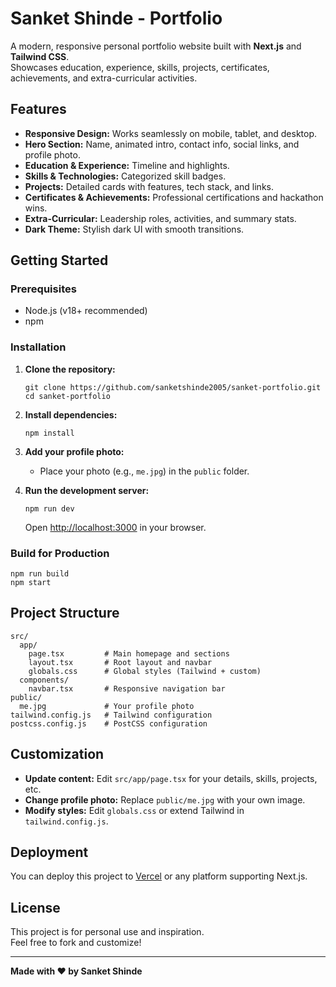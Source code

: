 # Sanket Shinde - Portfolio

A modern, responsive personal portfolio website built with **Next.js** and **Tailwind CSS**.  
Showcases education, experience, skills, projects, certificates, achievements, and extra-curricular activities.

## Features

- **Responsive Design:** Works seamlessly on mobile, tablet, and desktop.
- **Hero Section:** Name, animated intro, contact info, social links, and profile photo.
- **Education & Experience:** Timeline and highlights.
- **Skills & Technologies:** Categorized skill badges.
- **Projects:** Detailed cards with features, tech stack, and links.
- **Certificates & Achievements:** Professional certifications and hackathon wins.
- **Extra-Curricular:** Leadership roles, activities, and summary stats.
- **Dark Theme:** Stylish dark UI with smooth transitions.

## Getting Started

### Prerequisites

- Node.js (v18+ recommended)
- npm

### Installation

1. **Clone the repository:**
   ```
   git clone https://github.com/sanketshinde2005/sanket-portfolio.git
   cd sanket-portfolio
   ```

2. **Install dependencies:**
   ```
   npm install
   ```

3. **Add your profile photo:**
   - Place your photo (e.g., `me.jpg`) in the `public` folder.

4. **Run the development server:**
   ```
   npm run dev
   ```
   Open [http://localhost:3000](http://localhost:3000) in your browser.

### Build for Production

```
npm run build
npm start
```

## Project Structure

```
src/
  app/
    page.tsx         # Main homepage and sections
    layout.tsx       # Root layout and navbar
    globals.css      # Global styles (Tailwind + custom)
  components/
    navbar.tsx       # Responsive navigation bar
public/
  me.jpg             # Your profile photo
tailwind.config.js   # Tailwind configuration
postcss.config.js    # PostCSS configuration
```

## Customization

- **Update content:** Edit `src/app/page.tsx` for your details, skills, projects, etc.
- **Change profile photo:** Replace `public/me.jpg` with your own image.
- **Modify styles:** Edit `globals.css` or extend Tailwind in `tailwind.config.js`.

## Deployment

You can deploy this project to [Vercel](https://vercel.com/) or any platform supporting Next.js.

## License

This project is for personal use and inspiration.  
Feel free to fork and customize!

---

**Made with ❤️ by Sanket Shinde**
